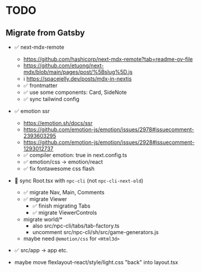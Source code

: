 # TODO

## Migrate from Gatsby

- ✅ next-mdx-remote
  - https://github.com/hashicorp/next-mdx-remote?tab=readme-ov-file
  - https://github.com/etuong/next-mdx/blob/main/pages/post/%5Bslug%5D.js
  - ℹ️ https://spacejelly.dev/posts/mdx-in-nextjs
  - ✅ frontmatter
  - ✅ use some components: Card, SideNote
  - ✅ sync tailwind config

- ✅ emotion ssr
  - https://emotion.sh/docs/ssr
  - https://github.com/emotion-js/emotion/issues/2978#issuecomment-2393603295
  - https://github.com/emotion-js/emotion/issues/2928#issuecomment-1293012737
  - ✅ compiler emotion: true in next.config.ts
  - ✅ emotion/css -> emotion/react
  - ✅ fix fontawesome css flash

- 🚧 sync Root.tsx with `npc-cli` (not `npc-cli-next-old`)
  - ✅ migrate Nav, Main, Comments
  - ✅ migrate Viewer
    - ✅ finish migrating Tabs
    - ✅ migrate ViewerControls
  - migrate world/*
    - also src/npc-cli/tabs/tab-factory.ts
    - uncomment src/npc-cli/sh/src/game-generators.js
  - maybe need `@emotion/css` for `<Html3d>`

- ✅ src/app -> app etc.
- maybe move flexlayout-react/style/light.css "back" into layout.tsx
